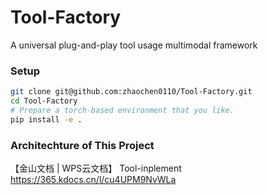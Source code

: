 # Tool-Factory

A universal plug-and-play tool usage multimodal framework


### Setup

```bash
git clone git@github.com:zhaochen0110/Tool-Factory.git
cd Tool-Factory
# Prepare a torch-based environment that you like.
pip install -e .

```

### Architechture of This Project

【金山文档 | WPS云文档】 Tool-inplement
https://365.kdocs.cn/l/cu4UPM9NvWLa
